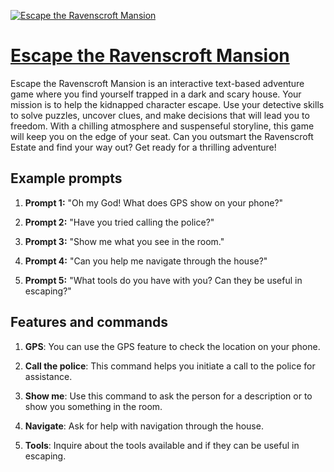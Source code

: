 [![Escape the Ravenscroft Mansion](https://files.oaiusercontent.com/file-8K7qZQBn65F7TpR21d9NSLEa?se=2123-10-16T04%3A09%3A40Z&sp=r&sv=2021-08-06&sr=b&rscc=max-age%3D31536000%2C%20immutable&rscd=attachment%3B%20filename%3D60c7f59f-ad7d-4465-94c7-b500d1045c66.png&sig=u7v4HUAcLBhN7zTO8cj6XrTo8pnkhHowZJU97QN%2BsPU%3D)](https://chat.openai.com/g/g-LKtqml1lD-escape-the-ravenscroft-mansion)

# [Escape the Ravenscroft Mansion](https://chat.openai.com/g/g-LKtqml1lD-escape-the-ravenscroft-mansion)

Escape the Ravenscroft Mansion is an interactive text-based adventure game where you find yourself trapped in a dark and scary house. Your mission is to help the kidnapped character escape. Use your detective skills to solve puzzles, uncover clues, and make decisions that will lead you to freedom. With a chilling atmosphere and suspenseful storyline, this game will keep you on the edge of your seat. Can you outsmart the Ravenscroft Estate and find your way out? Get ready for a thrilling adventure!

## Example prompts

1. **Prompt 1:** "Oh my God! What does GPS show on your phone?"

2. **Prompt 2:** "Have you tried calling the police?"

3. **Prompt 3:** "Show me what you see in the room."

4. **Prompt 4:** "Can you help me navigate through the house?"

5. **Prompt 5:** "What tools do you have with you? Can they be useful in escaping?"

## Features and commands

1. **GPS**: You can use the GPS feature to check the location on your phone.

2. **Call the police**: This command helps you initiate a call to the police for assistance.

3. **Show me**: Use this command to ask the person for a description or to show you something in the room.

4. **Navigate**: Ask for help with navigation through the house.

5. **Tools**: Inquire about the tools available and if they can be useful in escaping.